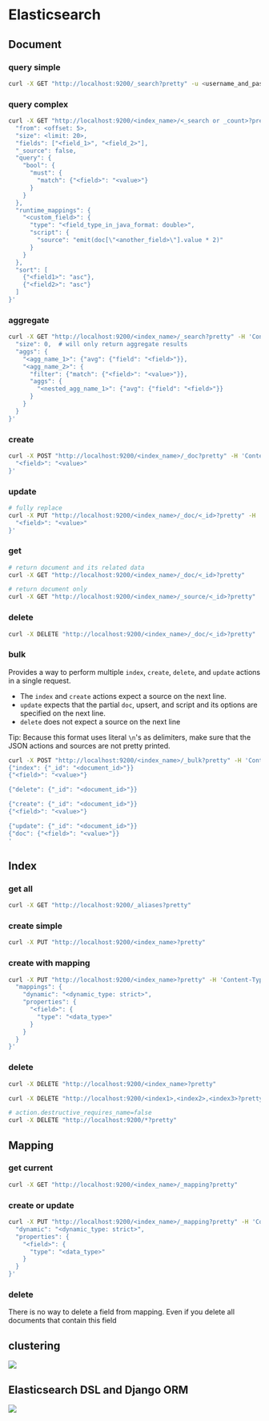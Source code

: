 # Elasticsearch

## Document

### query simple

```bash
curl -X GET "http://localhost:9200/_search?pretty" -u <username_and_password: elastic:pass123>
```

### query complex

```bash
curl -X GET "http://localhost:9200/<index_name>/<_search or _count>?pretty" -H 'Content-Type: application/json' -d '{
  "from": <offset: 5>,
  "size": <limit: 20>,
  "fields": ["<field_1>", "<field_2>"],
  "_source": false,
  "query": {
    "bool": {
      "must": {
        "match": {"<field>": "<value>"}
      }
    }
  },
  "runtime_mappings": {
    "<custom_field>": {
      "type": "<field_type_in_java_format: double>",
      "script": {
        "source": "emit(doc[\"<another_field>\"].value * 2)"
      }
    }
  },
  "sort": [
    {"<field1>": "asc"},
    {"<field2>": "asc"}      
  ]
}'
```

### aggregate

```bash
curl -X GET "http://localhost:9200/<index_name>/_search?pretty" -H 'Content-Type: application/json' -d '{
  "size": 0,  # will only return aggregate results
  "aggs": {
    "<agg_name_1>": {"avg": {"field": "<field>"}},
    "<agg_name_2>": {
      "filter": {"match": {"<field>": "<value>"}},
      "aggs": {
        "<nested_agg_name_1>": {"avg": {"field": "<field>"}}
      }
    }
  }
}'
```

### create

```bash
curl -X POST "http://localhost:9200/<index_name>/_doc?pretty" -H 'Content-Type: application/json' -d '{
  "<field>": "<value>"
}'
```

### update

```bash
# fully replace
curl -X PUT "http://localhost:9200/<index_name>/_doc/<_id>?pretty" -H 'Content-Type: application/json' -d '{
  "<field>": "<value>"
}'
```

### get

```bash
# return document and its related data
curl -X GET "http://localhost:9200/<index_name>/_doc/<_id>?pretty"
```

```bash
# return document only
curl -X GET "http://localhost:9200/<index_name>/_source/<_id>?pretty"
```

### delete

```bash
curl -X DELETE "http://localhost:9200/<index_name>/_doc/<_id>?pretty"
```

### bulk

Provides a way to perform multiple `index`, `create`, `delete`, and `update` actions in a single request.

- The `index` and `create` actions expect a source on the next line.
- `update` expects that the partial `doc`, upsert, and script and its options are specified on the next line.
- `delete` does not expect a source on the next line

Tip: Because this format uses literal `\n`'s as delimiters, make sure that the JSON actions and sources are not pretty printed.

```bash
curl -X POST "http://localhost:9200/<index_name>/_bulk?pretty" -H 'Content-Type: application/json' -d '
{"index": {"_id": "<document_id>"}}
{"<field>": "<value>"}

{"delete": {"_id": "<document_id>"}}

{"create": {"_id": "<document_id>"}}
{"<field>": "<value>"}

{"update": {"_id": "<document_id>"}}
{"doc": {"<field>": "<value>"}}
'
```

## Index

### get all

```bash
curl -X GET "http://localhost:9200/_aliases?pretty"
```

### create simple

```bash
curl -X PUT "http://localhost:9200/<index_name>?pretty"
```

### create with mapping

```bash
curl -X PUT "http://localhost:9200/<index_name>?pretty" -H 'Content-Type: application/json' -d '{
  "mappings": {
    "dynamic": "<dynamic_type: strict>",
    "properties": {
      "<field>": {
        "type": "<data_type>"
      }
    }
  }
}'
```

### delete

```bash
curl -X DELETE "http://localhost:9200/<index_name>?pretty"
```

```bash
curl -X DELETE "http://localhost:9200/<index1>,<index2>,<index3>?pretty"
```

```bash
# action.destructive_requires_name=false
curl -X DELETE "http://localhost:9200/*?pretty"
```

## Mapping

### get current

```bash
curl -X GET "http://localhost:9200/<index_name>/_mapping?pretty"
```

### create or update

```bash
curl -X PUT "http://localhost:9200/<index_name>/_mapping?pretty" -H 'Content-Type: application/json' -d '{
  "dynamic": "<dynamic_type: strict>",
  "properties": {
    "<field>": {
      "type": "<data_type>"
    }
  }
}'
```

### delete

There is no way to delete a field from mapping. Even if you delete all documents that contain this field

## clustering

![](_static/images/elasticsearch/elasticsearch_cluster.jpg)

## Elasticsearch DSL and Django ORM

![](_static/images/elasticsearch/django_orm_map_to_elasticsearch_dsl.jpg)